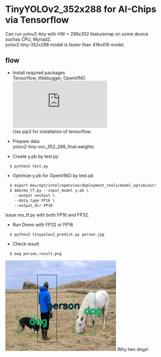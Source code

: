 # TinyYOLOv2_352x288 for AI-Chips via Tensorflow

Can run yolov2-tiny with HW = 288x352 featuremap on some device suchas CPU, Myriad2.  
yolov2-tiny-352x288 model is faster than 416x416 model.  

## flow  

- Install required packages  
  Tensorflow, tfdebugger, OpenVINO  
  ![Reference about OpenVINO installation](https://github.com/k5iogura/vinosyp/blob/master/README.md)  
  Use pip3 for installation of tensorflow
  
- Prepare data  
  yolov2-tiny-voc_352_288_final.weights  
  
- Create y.pb by test.py  

```
  $ python3 test.py
```

- Optimize y.pb for OpenVINO by test.pb  

```
  $ export mo=/opt/intel/openvino/deployment_tools/model_optimizer/
  $ $mo/mo_tf.py --input_model y.pb \
    --output xoutput \
    --data_type FP16 \
    --output_dir FP16
```
  Issue mo_tf.py with both FP16 and FP32.  
  
- Run Demo with FP32 or FP16  

```
  $ python3 tinyyolov2_predict.py person.jpg
```

- Check result  

```
  $ eog person_result.png
```

![](person_result.png)
Why two dogs!  
